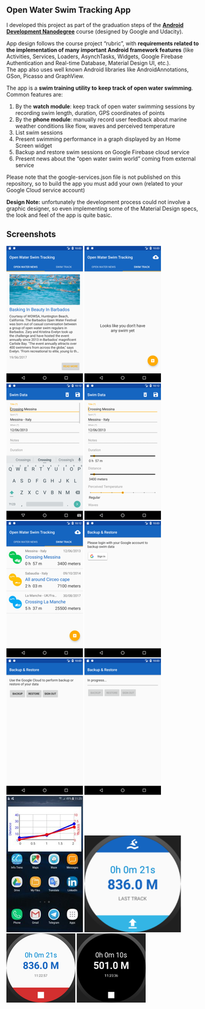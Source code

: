 
<h2 id="open-water-swim-tracking-app"><strong>Open Water Swim Tracking App</strong></h2>

<p>I developed this project as part of the graduation steps of the <a href="https://www.udacity.com/course/android-developer-nanodegree-by-google--nd801" target="_blank"><strong>Android Development Nanodegree</strong></a> course (designed by Google and Udacity).</p>

<p>App design follows the course project “rubric”, with <strong>requirements related to the implementation of many important Android framework features</strong> (like Activities, Services, Loaders, AsynchTasks, Widgets, Google Firebase Authentication and Real-time Database, Material Design UI, etc.).  <br>
The app also uses well known Android libraries like AndroidAnnotations, GSon, Picasso and GraphView.</p>

<p>The app is a <strong>swim training utility to</strong> <strong>keep track of open water swimming</strong>. Common features are:</p>

<ol>
<li>By the <strong>watch module</strong>: keep track of open water swimming sessions by recording swim length, duration, GPS coordinates of points</li>
<li>By the <strong>phone module</strong>: manually record user feedback about marine weather conditions like flow, waves and perceived temperature</li>
<li>List swim sessions</li>
<li>Present swimming performance in a graph displayed by an Home Screen widget</li>
<li>Backup and restore swim sessions on Google Firebase cloud service</li>
<li>Present news about the “open water swim world” coming from external service</li>
</ol>

<p>Please note that the google-services.json file is not published on this repository, so to build the app you must add your own (related to your Google Cloud service account)</p>

<p><strong>Design Note:</strong> unfortunately the development process could not involve a graphic designer, so even implementing some of the Material Design specs, the look and feel of the app is quite basic.</p>

<h2 id="screenshots">Screenshots</h2>

<p>
<img src="https://github.com/fabiobeoni/android-open-water-swim-tracking/blob/master/github_info_page/1.png?raw=true" alt="Open water swimming news" title="">
<img src="https://github.com/fabiobeoni/android-open-water-swim-tracking/blob/master/github_info_page/2.png?raw=true" alt="Swimming sessions" title="">
<img src="https://github.com/fabiobeoni/android-open-water-swim-tracking/blob/master/github_info_page/3.png?raw=true" alt="Track swimming data" title="">
<img src="https://github.com/fabiobeoni/android-open-water-swim-tracking/blob/master/github_info_page/4.png?raw=true" alt="Track swimming data" title="">
<img src="https://github.com/fabiobeoni/android-open-water-swim-tracking/blob/master/github_info_page/5.png?raw=true" alt="Swimming sessions - full" title="">
<img src="https://github.com/fabiobeoni/android-open-water-swim-tracking/blob/master/github_info_page/6.png?raw=true" alt="Login to backup" title="">
<img src="https://github.com/fabiobeoni/android-open-water-swim-tracking/blob/master/github_info_page/7.png?raw=true" alt="Backup" title="">
<img src="https://github.com/fabiobeoni/android-open-water-swim-tracking/blob/master/github_info_page/8.png?raw=true" alt="Restore" title="">
  <img src="https://github.com/fabiobeoni/android-open-water-swim-tracking/blob/master/github_info_page/widget.jpg?raw=true" alt="Home widget" title="">
  <img src="https://github.com/fabiobeoni/android-open-water-swim-tracking/blob/master/github_info_page/watch-main.png?raw=true" alt="Restore" title="" style="width:50%">
  <img src="https://github.com/fabiobeoni/android-open-water-swim-tracking/blob/master/github_info_page/watch-track.png?raw=true" alt="Restore" title="">
  <img src="https://github.com/fabiobeoni/android-open-water-swim-tracking/blob/master/github_info_page/watch-track-ambient.png?raw=true" alt="Restore" title="">


